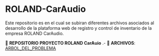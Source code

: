 # ROLAND-CarAudio
Este repositorio es en el cual se subiran diferentes archivos asociados al desarrollo de la plataforma web de registro y control de inventario de la empresa ROLAND CarAudio.

:file_folder: **REPOSITORIO PROYECTO ROLAND CarAuio**
.- :paperclip: **ARCHIVOS**:
[ARBOL_DEL_PROBLEMA](ARBOL_DEL_PROBLEMA_RCA.pdf)


